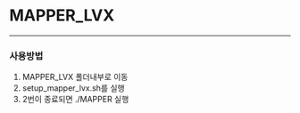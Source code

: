# MAPPER_LVX
---
### 사용방법
1. MAPPER_LVX 폴더내부로 이동
2. setup_mapper_lvx.sh를 실행
3. 2번이 종료되면 ./MAPPER 실행

